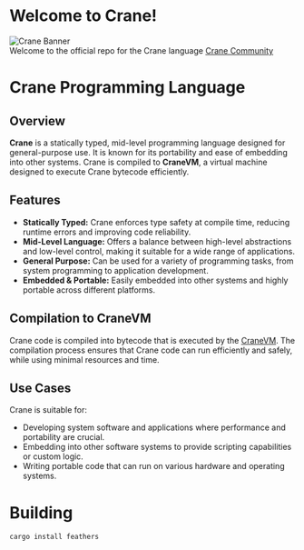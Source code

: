 # Welcome to Crane!
![Crane Banner](pictures/Crane4%20(2)%20(4).jpg)  
Welcome to the official repo for the Crane language
[Crane Community](https://discord.gg/mKPdeUnCmG)
# Crane Programming Language

## Overview

**Crane** is a statically typed, mid-level programming language designed for general-purpose use. It is known for its portability and ease of embedding into other systems. Crane is compiled to **CraneVM**, a virtual machine designed to execute Crane bytecode efficiently.

## Features

- **Statically Typed:** Crane enforces type safety at compile time, reducing runtime errors and improving code reliability.
- **Mid-Level Language:** Offers a balance between high-level abstractions and low-level control, making it suitable for a wide range of applications.
- **General Purpose:** Can be used for a variety of programming tasks, from system programming to application development.
- **Embedded & Portable:** Easily embedded into other systems and highly portable across different platforms.

## Compilation to CraneVM

Crane code is compiled into bytecode that is executed by the [CraneVM](https://github.com/crane-foundation/cranevm). The compilation process ensures that Crane code can run efficiently and safely, while using minimal resources and time.

## Use Cases

Crane is suitable for:

- Developing system software and applications where performance and portability are crucial.
- Embedding into other software systems to provide scripting capabilities or custom logic.
- Writing portable code that can run on various hardware and operating systems.

# Building

```
cargo install feathers
```
